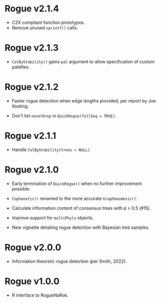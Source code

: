 # Rogue v2.1.4

- C2X compliant function prototypes.
- Remove unused `sprintf()` calls.


# Rogue v2.1.3

- `ColByStability()` gains `pal` argument to allow specification of custom
  palettes.


# Rogue v2.1.2

- Faster rogue detection when edge lengths provided, per report by Joe Keating.

- Don't list `neverDrop` in `QuickRogue(fullSeq = TRUE)`.


# Rogue v2.1.1

- Handle `ColByStability(trees = NULL)`.


# Rogue v2.1.0

- Early termination of `QuickRogue()` when no further improvement possible.

- `Cophenetic()` renamed to the more accurate `GraphGeodesic()`.

- Calculate information content of consensus trees with p > 0.5 (#15).

- Improve support for `multiPhylo` objects.

- New vignette detailing rogue detection with Bayesian tree samples.


# Rogue v2.0.0

- Information theoretic rogue detection (per Smith, 2022).


# Rogue v1.0.0

 - R interface to RogueNaRok.
